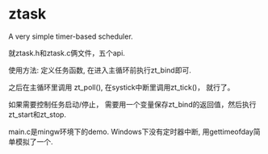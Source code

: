 # ztask

A very simple timer-based scheduler.

就ztask.h和ztask.c俩文件，五个api.

使用方法: 定义任务函数, 在进入主循环前执行zt_bind即可.

之后在主循环里调用 zt_poll(), 在systick中断里调用zt_tick()， 就行了。

如果需要控制任务启动/停止， 需要用一个变量保存zt_bind的返回值，然后执行zt_start和zt_stop.

main.c是mingw环境下的demo. Windows下没有定时器中断, 用gettimeofday简单模拟了一个.
